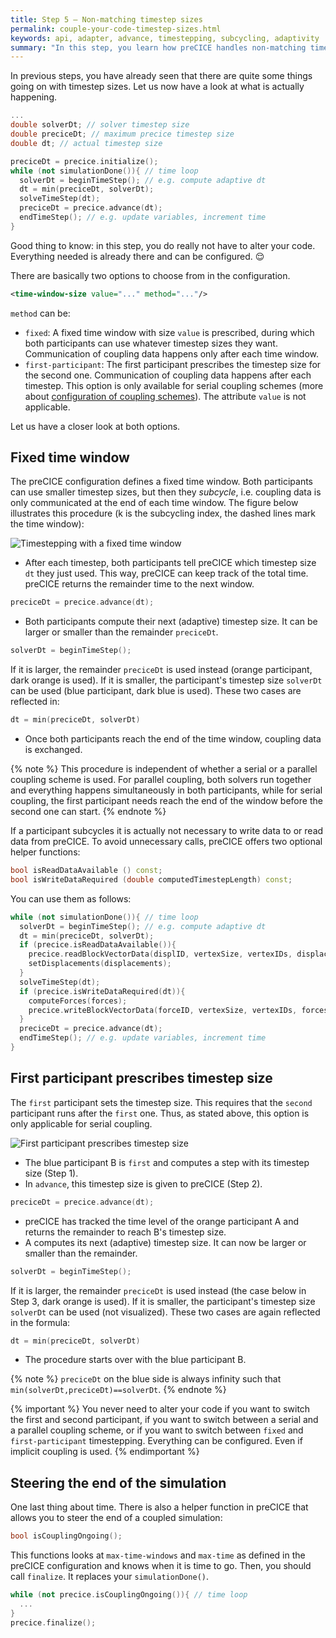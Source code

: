 ```yaml
---
title: Step 5 – Non-matching timestep sizes
permalink: couple-your-code-timestep-sizes.html
keywords: api, adapter, advance, timestepping, subcycling, adaptivity
summary: "In this step, you learn how preCICE handles non-matching timestep sizes and a few more things about simulation time."
---
```


In previous steps, you have already seen that there are quite some things going on with timestep sizes. Let us now have a look at what is actually happening.

```cpp
...
double solverDt; // solver timestep size
double preciceDt; // maximum precice timestep size
double dt; // actual timestep size

preciceDt = precice.initialize();
while (not simulationDone()){ // time loop
  solverDt = beginTimeStep(); // e.g. compute adaptive dt
  dt = min(preciceDt, solverDt);
  solveTimeStep(dt);
  preciceDt = precice.advance(dt);
  endTimeStep(); // e.g. update variables, increment time
}
```

Good thing to know: in this step, you do really not have to alter your code. Everything needed is already there and can be configured. :relieved:

There are basically two options to choose from in the configuration.

```xml
<time-window-size value="..." method="..."/>
```

`method` can be:

* `fixed`: A fixed time window with size `value` is prescribed, during which both participants can use whatever timestep sizes they want. Communication of coupling data happens only after each time window.
* `first-participant`: The first participant prescribes the timestep size for the second one. Communication of coupling data happens after each timestep. This option is only available for serial coupling schemes (more about [configuration of coupling schemes](configuration-coupling.html)). The attribute `value` is not applicable.

Let us have a closer look at both options.

## Fixed time window

The preCICE configuration defines a fixed time window. Both participants can use smaller timestep sizes, but then they _subcycle_, i.e. coupling data is only communicated at the end of each time window.
The figure below illustrates this procedure (k is the subcycling index, the dashed lines mark the time window):

![Timestepping with a fixed time window](images/docs/couple-your-code-timestepping-fixed.png)

* After each timestep, both participants tell preCICE which timestep size `dt` they just used. This way, preCICE can keep track of the total time. preCICE returns the remainder time to the next window.

```c++
preciceDt = precice.advance(dt);
```

* Both participants compute their next (adaptive) timestep size. It can be larger or smaller than the remainder `preciceDt`.

```c++
solverDt = beginTimeStep();
```

If it is larger, the remainder `preciceDt` is used instead (orange participant, dark orange is used).
If it is smaller, the participant's timestep size `solverDt` can be used (blue participant, dark blue is used).
These two cases are reflected in:

```c++
dt = min(preciceDt, solverDt)
```

* Once both participants reach the end of the time window, coupling data is exchanged.

{% note %}
This procedure is independent of whether a serial or a parallel coupling scheme is used.
For parallel coupling, both solvers run together and everything happens simultaneously in both participants, while for serial coupling, the first participant needs reach the end of the window before the second one can start.
{% endnote %}

If a participant subcycles it is actually not necessary to write data to or read data from preCICE. To avoid unnecessary calls, preCICE offers two optional helper functions:

```c++
bool isReadDataAvailable () const;
bool isWriteDataRequired (double computedTimestepLength) const;
```

You can use them as follows:

```c++
while (not simulationDone()){ // time loop
  solverDt = beginTimeStep(); // e.g. compute adaptive dt
  dt = min(preciceDt, solverDt);
  if (precice.isReadDataAvailable()){
    precice.readBlockVectorData(displID, vertexSize, vertexIDs, displacements);
    setDisplacements(displacements);
  }
  solveTimeStep(dt);
  if (precice.isWriteDataRequired(dt)){
    computeForces(forces);
    precice.writeBlockVectorData(forceID, vertexSize, vertexIDs, forces);
  }
  preciceDt = precice.advance(dt);
  endTimeStep(); // e.g. update variables, increment time
}
```

## First participant prescribes timestep size

The `first` participant sets the timestep size. This requires that the `second` participant runs after the `first` one. Thus, as stated above, this option is only applicable for serial coupling.

![First participant prescribes timestep size](images/docs/couple-your-code-timestepping-first.png)

* The blue participant B is `first` and computes a step with its timestep size (Step 1).
* In `advance`, this timestep size is given to preCICE (Step 2).

```c++
preciceDt = precice.advance(dt);
```

* preCICE has tracked the time level of the orange participant A and returns the remainder to reach B's timestep size.
* A computes its next (adaptive) timestep size. It can now be larger or smaller than the remainder.

```c++
solverDt = beginTimeStep();
```

If it is larger, the remainder `preciceDt` is used instead (the case below in Step 3, dark orange is used).
If it is smaller, the participant's timestep size `solverDt` can be used (not visualized).
These two cases are again reflected in the formula:

```c++
dt = min(preciceDt, solverDt)
```

* The procedure starts over with the blue participant B.

{% note %}
`preciceDt` on the blue side is always infinity such that `min(solverDt,preciceDt)==solverDt`.
{% endnote %}

{% important %}
You never need to alter your code if you want to switch the first and second participant, if you want to switch between a serial and a parallel coupling scheme, or if you want to switch between `fixed` and `first-participant` timestepping. Everything can be configured. Even if implicit coupling is used.
{% endimportant %}

## Steering the end of the simulation

One last thing about time. There is also a helper function in preCICE that allows you to steer the end of a coupled simulation:

```c++
bool isCouplingOngoing();
```

This functions looks at `max-time-windows` and `max-time` as defined in the preCICE configuration and knows when it is time to go. Then, you should call `finalize`. It replaces your `simulationDone()`.

```c++
while (not precice.isCouplingOngoing()){ // time loop
  ...
}
precice.finalize();
```

